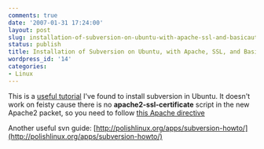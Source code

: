 ```yaml
---
comments: true
date: '2007-01-31 17:24:00'
layout: post
slug: installation-of-subversion-on-ubuntu-with-apache-ssl-and-basicauth-at-alephzarro
status: publish
title: Installation of Subversion on Ubuntu, with Apache, SSL, and BasicAuth. at AlephZarro
wordpress_id: '14'
categories:
- Linux
---
```


This is a [useful tutorial](http://alephzarro.com/blog/2007/01/07/installation-of-subversion-on-ubuntu-with-apache-ssl-and-basicauth/) I've found to install subversion in Ubuntu. It doesn't work on feisty cause  there is no **apache2-ssl-certificate** script in the new Apache2 packet, so you need to follow [this Apache directive](http://httpd.apache.org/docs/2.0/ssl/ssl_faq.html#selfcert)

Another useful svn guide: [http://polishlinux.org/apps/subversion-howto/](http://polishlinux.org/apps/subversion-howto/)
